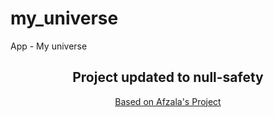 # my_universe
 App - My universe 

<div align="center">
 <h2>Project updated to null-safety</h2>
  <a href="https://github.com/afzalali15/flutter_universe">Based on Afzala's Project</a>
</div>
 
